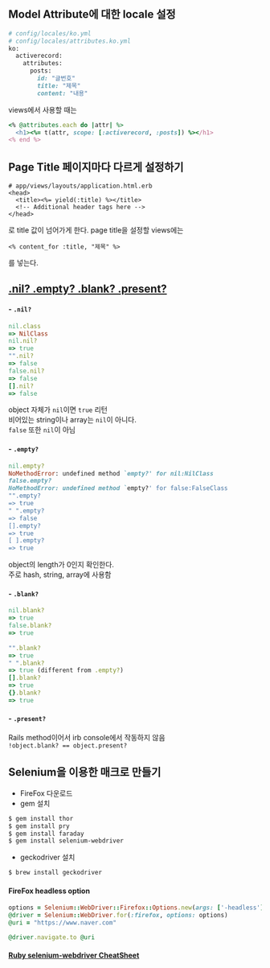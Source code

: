 ## Model Attribute에 대한 locale 설정
```ruby
# config/locales/ko.yml
# config/locales/attributes.ko.yml
ko:
  activerecord:
    attributes:
      posts:
        id: "글번호"
        title: "제목"
        content: "내용"
```
views에서 사용할 때는
```ruby
<% @attributes.each do |attr| %>
  <h1><%= t(attr, scope: [:activerecord, :posts]) %></h1>
<% end %>
```

## Page Title 페이지마다 다르게 설정하기
```erb
# app/views/layouts/application.html.erb
<head>
  <title><%= yield(:title) %></title>
  <!-- Additional header tags here -->
</head>
```
로 title 값이 넘어가게 한다.
page title을 설정할 views에는 
```erb
<% content_for :title, "제목" %>
```
를 넣는다.

## [.nil? .empty? .blank? .present?](https://medium.com/le-wagon/how-to-use-nil-blank-present-exists-in-rails-5-fe03e78ab979)
#### - `.nil?`
```ruby
nil.class
=> NilClass
nil.nil? 
=> true 
"".nil? 
=> false
false.nil? 
=> false
[].nil? 
=> false
```
object 자체가 `nil`이면 `true` 리턴  
비어있는 string이나 array는 `nil`이 아니다.  
`false` 또한 `nil`이 아님  
#### - `.empty?`
```ruby
nil.empty? 
NoMethodError: undefined method `empty?' for nil:NilClass
false.empty? 
NoMethodError: undefined method `empty?' for false:FalseClass
"".empty? 
=> true
" ".empty? 
=> false
[].empty? 
=> true
[ ].empty? 
=> true
```
object의 length가 0인지 확인한다.  
주로 hash, string, array에 사용함
#### - `.blank?`
```ruby
nil.blank?
=> true
false.blank?
=> true
 
"".blank? 
=> true 
" ".blank? 
=> true (different from .empty?)
[].blank? 
=> true
{}.blank?
=> true
```
#### - `.present?`
Rails method이어서 irb console에서 작동하지 않음  
`!object.blank? == object.present?`

## Selenium을 이용한 매크로 만들기
- FireFox 다운로드
- gem 설치
```bash
$ gem install thor
$ gem install pry
$ gem install faraday
$ gem install selenium-webdriver
```
- geckodriver 설치
```bash
$ brew install geckodriver
```
  
#### FireFox headless option
```ruby
options = Selenium::WebDriver::Firefox::Options.new(args: ['-headless'])
@driver = Selenium::WebDriver.for(:firefox, options: options)
@uri = "https://www.naver.com"

@driver.navigate.to @uri
```

#### [Ruby selenium-webdriver CheatSheet](https://blog.morizyun.com/blog/selenium-webdriver-ruby-browser-test/index.html)
